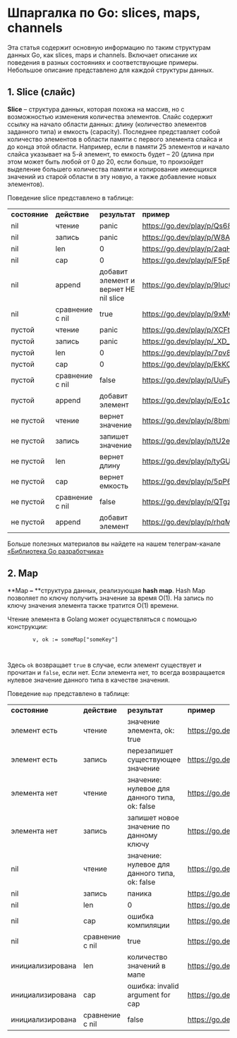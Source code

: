 # Шпаргалка по Go: slices, maps, channels

Эта статья содержит основную информацию по таким структурам данных Go, как slices, maps и channels. Включает описание их поведения в разных состояниях и соответствующие примеры. Небольшое описание представлено для каждой структуры данных.

## 1. Slice (слайс)

**Slice** – структура данных, которая похожа на массив, но с возможностью изменения количества элементов. Слайс содержит ссылку на начало области данных: длину (количество элементов заданного типа) и емкость (capacity). Последнее представляет собой количество элементов в области памяти с первого элемента слайса и до конца этой области. Например, если в памяти 25 элементов и начало слайса указывает на 5-й элемент, то емкость будет – 20 (длина при этом может быть любой от 0 до 20, если больше, то произойдет выделение большего количества памяти и копирование имеющихся значений из старой области в эту новую, а также добавление новых элементов).

Поведение slice представлено в таблице:

|               |                 |                                       |                                     |
| ------------- | --------------- | ------------------------------------- | ----------------------------------- |
| **состояние** | **действие**    | **результат**                         | **пример**                          |
| nil           | чтение          | panic                                 | <https://go.dev/play/p/Qs685lg2Erx> |
| nil           | запись          | panic                                 | <https://go.dev/play/p/W8A_zl0mZga> |
| nil           | len             | 0                                     | <https://go.dev/play/p/2aqHrfcOD9L> |
| nil           | cap             | 0                                     | <https://go.dev/play/p/F5pF3lXtsQa> |
| nil           | append          | добавит элемент и вернет НЕ nil slice | <https://go.dev/play/p/9Iuc01njT4o> |
| nil           | сравнение с nil | true                                  | <https://go.dev/play/p/9xMO8_9GZ6c> |
| пустой        | чтение          | panic                                 | <https://go.dev/play/p/XCFt5Dp7F6m> |
| пустой        | запись          | panic                                 | <https://go.dev/play/p/_XD_f_IoKVD> |
| пустой        | len             | 0                                     | <https://go.dev/play/p/7pv8uwgBeNu> |
| пустой        | cap             | 0                                     | <https://go.dev/play/p/EkKOleG9pRW> |
| пустой        | сравнение с nil | false                                 | <https://go.dev/play/p/UuFyP_NLzIS> |
| пустой        | append          | добавит элемент                       | <https://go.dev/play/p/Eo1o7udaP14> |
| не пустой     | чтение          | вернет значение                       | <https://go.dev/play/p/8bmLymnJBHX> |
| не пустой     | запись          | запишет значение                      | <https://go.dev/play/p/tU2ei00iyWE> |
| не пустой     | len             | вернет длину                          | <https://go.dev/play/p/tyGUNUD1Eje> |
| не пустой     | cap             | вернет емкость                        | <https://go.dev/play/p/5pP6Xo_eHfu> |
| не пустой     | сравнение с nil | false                                 | <https://go.dev/play/p/QTgzq6f62VS> |
| не пустой     | append          | добавит элемент                       | <https://go.dev/play/p/rhqMPn3Cees> |

Больше полезных материалов вы найдете на нашем телеграм-канале [«Библиотека Go разработчика»](https://t.me/goproglib)

## 2. Map

**Map **–** **структура данных, реализующая **hash map**. Hash Map позволяет по ключу получить значение за время O(1). На запись по ключу значения элемента также тратится O(1) времени.

Чтение элемента в Golang может осуществляться с помощью конструкции:

```
        v, ok := someMap["someKey"]

    
```

Здесь `ok` возвращает `true` в случае, если элемент существует и прочитан и `false`, если нет. Если элемента нет, то всегда возвращается нулевое значение данного типа в качестве значения.

Поведение `map` представлено в таблице:

|                  |                 |                                               |                                     |
| ---------------- | --------------- | --------------------------------------------- | ----------------------------------- |
| **состояние**    | **действие**    | **результат**                                 | **пример**                          |
| элемент есть     | чтение          | значение элемента, ok: true                   | <https://go.dev/play/p/3-KR5o2s_PP> |
| элемент есть     | запись          | перезапишет существующее значение             | <https://go.dev/play/p/Z2K9FuJd15e> |
| элемента нет     | чтение          | значение: нулевое для данного типа, ok: false | <https://go.dev/play/p/gHy8zKFc8JK> |
| элемента нет     | запись          | запишет новое значение по данному ключу       | <https://go.dev/play/p/Y487vvnOD-y> |
| nil              | чтение          | значение: нулевое для данного типа, ok: false | <https://go.dev/play/p/9ysg-MjuhXr> |
| nil              | запись          | паника                                        | <https://go.dev/play/p/VrXlQK1XaLd> |
| nil              | len             | 0                                             | <https://go.dev/play/p/BJ3_cRC8ZSL> |
| nil              | cap             | ошибка компиляции                             | <https://go.dev/play/p/siDXBNoNl5T> |
| nil              | сравнение с nil | true                                          | <https://go.dev/play/p/zJDrAbVumih> |
| инициализирована | len             | количество значений в мапе                    | <https://go.dev/play/p/BQ-yb71aSaQ> |
| инициализирована | cap             | ошибка: invalid argument for cap              | <https://go.dev/play/p/oLQKWp_hHxW> |
| инициализирована | сравнение с nil | false                                         | <https://go.dev/play/p/zTMnkuE2qEP> |
